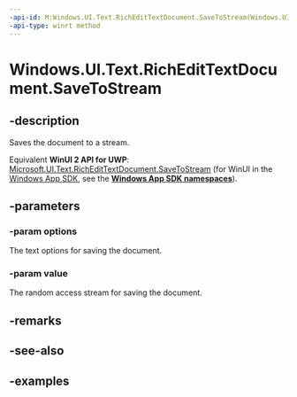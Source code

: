 ```yaml
---
-api-id: M:Windows.UI.Text.RichEditTextDocument.SaveToStream(Windows.UI.Text.TextGetOptions,Windows.Storage.Streams.IRandomAccessStream)
-api-type: winrt method
---
```


<!-- Method syntax.
public void RichEditTextDocument.SaveToStream(TextGetOptions options, IRandomAccessStream value)
-->

# Windows.UI.Text.RichEditTextDocument.SaveToStream

## -description
Saves the document to a stream.

Equivalent **WinUI 2 API for UWP**: [Microsoft.UI.Text.RichEditTextDocument.SaveToStream](/windows/winui/api/microsoft.ui.text.richedittextdocument.savetostream) (for WinUI in the [Windows App SDK](/windows/apps/windows-app-sdk/), see the **[Windows App SDK namespaces](/windows/windows-app-sdk/api/winrt/)**).

## -parameters

### -param options

The text options for saving the document.

### -param value

The random access stream for saving the document.

## -remarks

## -see-also

## -examples

